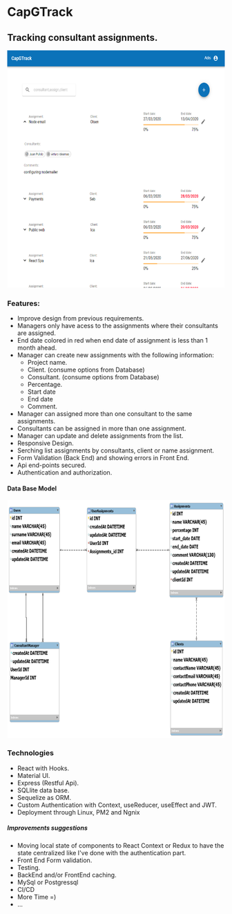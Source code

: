 # CapGTrack

## Tracking consultant assignments.

<img src="./info/App.png" alt="test"
	title="test" width="550" height="550" />


### Features:
* Improve design from previous requirements. 
* Managers only have acess to the assignments where their consultants are assigned.
* End date colored in red when end date of assignment is less than 1 month ahead.
* Manager can create new assignments with the following information:
    - Project name.
    - Client. (consume options from Database)
    - Consultant. (consume options from Database)
    - Percentage.
    - Start date
    - End date
    - Comment.
* Manager can assigned more than one consultant to the same assignments.
* Consultants can be assigned in more than one assignment.
* Manager can update and delete assignments from the list.
* Responsive Design.
* Serching list assignments by consultants, client or name assignment.
* Form Validation (Back End) and showing errors in Front End.
* Api end-points secured.
* Authentication and authorization.


#### Data Base Model

<img src="./info/Model_DataBase.png" alt="test"
	title="test" width="550" height="550" />


### Technologies
* React with Hooks.
* Material UI.
* Express (Restful Api).
* SQLlite data base.
* Sequelize as ORM.
* Custom Authentication with Context, useReducer, useEffect and JWT.
* Deployment through Linux, PM2 and Ngnix

##### Improvements suggestions

* Moving local state of components to React Context or Redux to have the state centralized like I've done with the authentication part.
* Front End Form validation.
* Testing.
* BackEnd and/or FrontEnd caching.
* MySql or Postgressql
* CI/CD
* More Time  =)
* ...